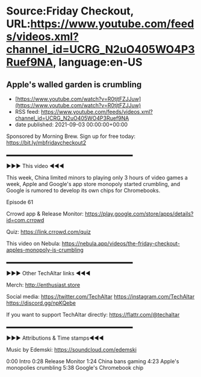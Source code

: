 # Source:Friday Checkout, URL:https://www.youtube.com/feeds/videos.xml?channel_id=UCRG_N2uO405WO4P3Ruef9NA, language:en-US

## Apple's walled garden is crumbling
 - [https://www.youtube.com/watch?v=R0tjtFZJJuw](https://www.youtube.com/watch?v=R0tjtFZJJuw)
 - RSS feed: https://www.youtube.com/feeds/videos.xml?channel_id=UCRG_N2uO405WO4P3Ruef9NA
 - date published: 2021-09-03 00:00:00+00:00

Sponsored by Morning Brew. Sign up for free today: https://bit.ly/mbfridaycheckout2

▬▬▬▬▬▬▬▬▬▬▬▬▬▬▬▬▬▬▬▬▬▬▬▬

►►► This video ◄◄◄

This week, China limited minors to playing only 3 hours of video games a week, Apple and Google's app store monopoly started crumbling, and Google is rumored to develop its own chips for Chromebooks.

Episode 61

Crrowd app & Release Monitor: https://play.google.com/store/apps/details?id=com.crrowd   

Quiz: https://link.crrowd.com/quiz   

This video on Nebula: https://nebula.app/videos/the-friday-checkout-apples-monopoly-is-crumbling

▬▬▬▬▬▬▬▬▬▬▬▬▬▬▬▬▬▬▬▬▬▬▬▬

►►► Other TechAltar links ◄◄◄

Merch: 
http://enthusiast.store 

Social media: 
https://twitter.com/TechAltar 
https://instagram.com/TechAltar 
https://discord.gg/npKQebe

If you want to support TechAltar directly: 
https://flattr.com/@techaltar 

▬▬▬▬▬▬▬▬▬▬▬▬▬▬▬▬▬▬▬▬▬▬▬▬

►►► Attributions & Time stamps◄◄◄

Music by Edemski: https://soundcloud.com/edemski 

0:00 Intro
0:28 Release Monitor
1:24 China bans gaming
4:23 Apple's monopolies crumbling
5:38 Google's Chromebook chip

